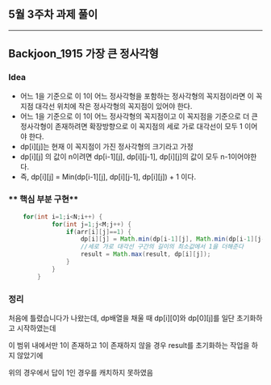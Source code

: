 ## 5월 3주차 과제 풀이
---
## Backjoon_1915 가장 큰 정사각형
### **Idea**
* 어느 1을 기준으로 이 1이 어느 정사각형을 포함하는 정사각형의 꼭지점이라면 이 꼭지점 대각선 위치에 작은 정사각형의 꼭지점이 있어야 한다.
* 어느 1을 기준으로 이 1이 어느 정사각형의 꼭지점이고 이 꼭지점을 기준으로 더 큰 정사각형이 존재하려면 확장방향으로 이 꼭지점의 세로 가로 대각선이 모두 1 이어야 한다.
* dp[i][j]는 현재 이 꼭지점이 가진 정사각형의 크기라고 가정
* dp[i][j] 의 값이 n이려면  dp[i-1][j], dp[i][j-1], dp[i][j]의 값이 모두 n-1이어야한다.
* 즉, dp[i][j] = Min(dp[i-1][j], dp[i][j-1], dp[i][j]) + 1 이다.


### ** 핵심 부분 구현**
```java
	for(int i=1;i<N;i++) {
			for(int j=1;j<M;j++) {
				if(arr[i][j]==1) {
					dp[i][j] = Math.min(dp[i-1][j], Math.min(dp[i-1][j-1],dp[i][j-1])) + 1;
					//세로 가로 대각선 구간의 길이의 최소값에서 1을 더해준다
					result = Math.max(result, dp[i][j]);
				}				
			}
		}

```

### 정리
처음에 틀렸습니다가 나왔는데, dp배열을 채울 때 dp[i][0]와 dp[0][j]를 일단 초기화하고 시작하였는데

이 범위 내에서만 1이 존재하고 1이 존재하지 않을 경우 result를 초기화하는 작업을 하지 않았기에

위의 경우에서 답이 1인 경우를 캐치하지 못하였음
